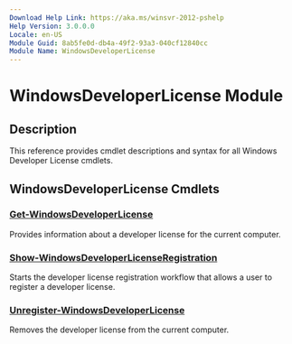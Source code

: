 ```yaml
---
Download Help Link: https://aka.ms/winsvr-2012-pshelp
Help Version: 3.0.0.0
Locale: en-US
Module Guid: 8ab5fe0d-db4a-49f2-93a3-040cf12840cc
Module Name: WindowsDeveloperLicense
---
```


# WindowsDeveloperLicense Module
## Description
This reference provides cmdlet descriptions and syntax for all Windows Developer License cmdlets. 

## WindowsDeveloperLicense Cmdlets
### [Get-WindowsDeveloperLicense](./Get-WindowsDeveloperLicense.md)
Provides information about a developer license for the current computer.

### [Show-WindowsDeveloperLicenseRegistration](./Show-WindowsDeveloperLicenseRegistration.md)
Starts the developer license registration workflow that allows a user to register a developer license.

### [Unregister-WindowsDeveloperLicense](./Unregister-WindowsDeveloperLicense.md)
Removes the developer license from the current computer.

